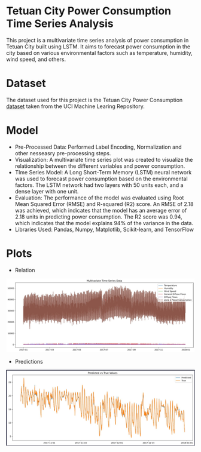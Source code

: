# Tetuan City Power Consumption Time Series Analysis

This project is a multivariate time series analysis of power consumption in Tetuan City built using LSTM. It aims to forecast power consumption in the city based on various environmental factors such as temperature, humidity, wind speed, and others.

# Dataset
The dataset used for this project is the Tetuan City Power Consumption [dataset](https://archive.ics.uci.edu/ml/datasets/Power+consumption+of+Tetouan+city) taken from the UCI Machine Learing Repository.

# Model
  * Pre-Processed Data: Performed Label Encoding, Normalization and other nesseasry pre-processing steps.
  * Visualization: A multivariate time series plot was created to visualize the relationship between the different variables and power consumption.
  * TIme Series Model: A Long Short-Term Memory (LSTM) neural network was used to forecast power consumption based on the environmental factors.
                       The LSTM network had two layers with 50 units each, and a dense layer with one unit.
  * Evaluation: The performance of the model was evaluated using Root Mean Squared Error (RMSE) and R-squared (R2) score. 
                An RMSE of 2.18 was achieved, which indicates that the model has an average error of 2.18 units in predicting power consumption. 
                The R2 score was 0.94, which indicates that the model explains 94% of the variance in the data.
  * Libraries Used: Pandas, Numpy, Matplotlib, Scikit-learn, and TensorFlow

# Plots
  * Relation
  <img src="https://github.com/11acm11/NeuralNetwork/blob/main/Multivariate%20Time%20Series%20Forecasting%20With%20LSTM/images/relation.jpg"/>
  
  * Predictions
  <img src="https://github.com/11acm11/NeuralNetwork/blob/main/Multivariate%20Time%20Series%20Forecasting%20With%20LSTM/images/predictions.jpg"/>
  
